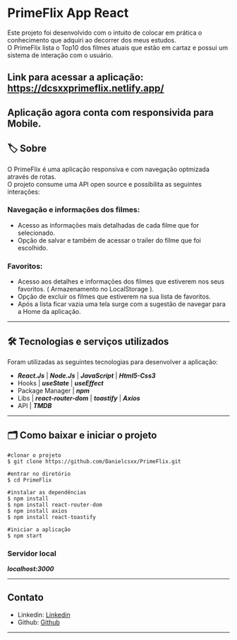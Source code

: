# PrimeFlix App React
Este projeto foi desenvolvido com o intuito de colocar em prática o conhecimento que adquiri ao decorrer dos meus estudos.</br>
O PrimeFlix lista o Top10 dos filmes atuais que estão em cartaz e possui um sistema de interação com o usuário.

## Link para acessar a aplicação: https://dcsxxprimeflix.netlify.app/ </br>
Aplicação agora conta com responsivida para Mobile. 
---

## 🏷️ Sobre
O PrimeFlix é uma aplicação responsiva e com navegação optmizada através de rotas.</br>
O projeto consume uma API open source e possibilita as seguintes interações:
 ### Navegação e informações dos filmes:
- Acesso as informações mais detalhadas de cada filme que for selecionado.
- Opção de salvar e também de acessar o trailer do filme que foi escolhido.

 ### Favoritos:
 - Acesso aos detalhes e informações dos filmes que estiverem nos seus favoritos. ( Armazenamento no LocalStorage ).
 - Opção de excluir os filmes que estiverem na sua lista de favoritos.
 - Após a lista ficar vazia uma tela surge com a sugestão de navegar para a Home da aplicação.

---

## 🛠️ Tecnologias e serviços utilizados
Foram utilizadas as seguintes tecnologias para desenvolver a aplicação:

- **_React.Js_** |  **_Node.Js_**  | **_JavaScript_** | **_Html5-Css3_**
- Hooks | **_useState_** | **_useEffect_**
- Package Manager | **_npm_**
- Libs | **_react-router-dom_** | **_toastify_** | **_Axios_**
- API | **_TMDB_**

---

## 🗂️ Como baixar e iniciar o projeto
    #clonar o projeto
    $ git clone https://github.com/Danielcsxx/PrimeFlix.git

    #entrar no diretório
    $ cd PrimeFlix

    #instalar as dependências
    $ npm install
    $ npm install react-router-dom
    $ npm install axios
    $ npm install react-toastify

    #iniciar a aplicação
    $ npm start

### Servidor local
**_localhost:3000_**

---

## Contato 
- Linkedin: [Linkedin](https://www.linkedin.com/in/danielcsxx/)</br> 
- Github: [Github](https://github.com/Danielcsxx)

---



